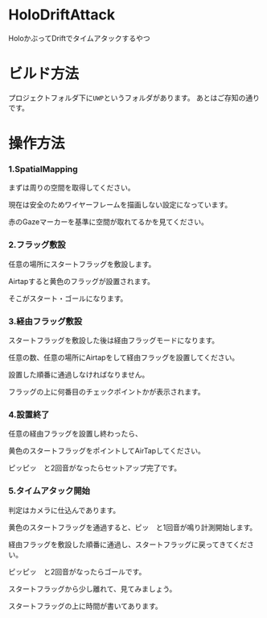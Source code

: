 # HoloDriftAttack
HoloかぶってDriftでタイムアタックするやつ

# ビルド方法
プロジェクトフォルダ下に```UWP```というフォルダがあります。
あとはご存知の通りです。

# 操作方法
### 1.SpatialMapping
まずは周りの空間を取得してください。

現在は安全のためワイヤーフレームを描画しない設定になっています。

赤のGazeマーカーを基準に空間が取れてるかを見てください。

### 2.フラッグ敷設
任意の場所にスタートフラッグを敷設します。

Airtapすると黄色のフラッグが設置されます。

そこがスタート・ゴールになります。

### 3.経由フラッグ敷設
スタートフラッグを敷設した後は経由フラッグモードになります。

任意の数、任意の場所にAirtapをして経由フラッグを設置してください。

設置した順番に通過しなければなりません。

フラッグの上に何番目のチェックポイントかが表示されます。

### 4.設置終了
任意の経由フラッグを設置し終わったら、

黄色のスタートフラッグをポイントしてAirTapしてください。

ピッピッ　と2回音がなったらセットアップ完了です。

### 5.タイムアタック開始
判定はカメラに仕込んであります。

黄色のスタートフラッグを通過すると、ピッ　と1回音が鳴り計測開始します。

経由フラッグを敷設した順番に通過し、スタートフラッグに戻ってきてください。

ピッピッ　と2回音がなったらゴールです。

スタートフラッグから少し離れて、見てみましょう。

スタートフラッグの上に時間が書いてあります。
